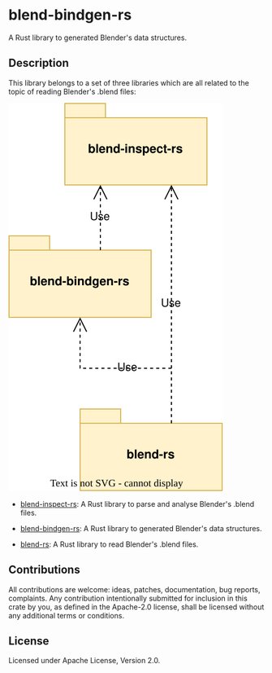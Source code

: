 # blend-bindgen-rs

A Rust library to generated Blender's data structures.

## Description
This library belongs to a set of three libraries which are all related to the topic of reading Blender's .blend files:

![image info](../overview.svg)

* [blend-inspect-rs](https://crates.io/crates/blend-inspect-rs):
  A Rust library to parse and analyse Blender's .blend files.

* [blend-bindgen-rs](https://crates.io/crates/blend-bindgen-rs):
  A Rust library to generated Blender's data structures.

* [blend-rs](https://crates.io/crates/blend-rs):
  A Rust library to read Blender's .blend files.

## Contributions
All contributions are welcome: ideas, patches, documentation, bug reports, complaints. Any contribution intentionally submitted for inclusion in this crate by you, as defined in the Apache-2.0 license, shall be licensed without any additional terms or conditions.

## License
Licensed under Apache License, Version 2.0.
